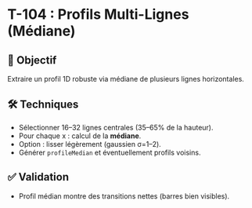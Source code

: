 # T-104 : Profils Multi-Lignes (Médiane)

## 🎯 Objectif
Extraire un profil 1D robuste via médiane de plusieurs lignes horizontales.

## 🛠 Techniques
- Sélectionner 16–32 lignes centrales (35–65% de la hauteur).
- Pour chaque x : calcul de la **médiane**.
- Option : lisser légèrement (gaussien σ=1–2).
- Générer `profileMedian` et éventuellement profils voisins.

## ✅ Validation
- Profil médian montre des transitions nettes (barres bien visibles).
